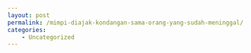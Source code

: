 ```yaml
---
layout: post
permalink: /mimpi-diajak-kondangan-sama-orang-yang-sudah-meninggal/
categories:
    - Uncategorized
---
```



